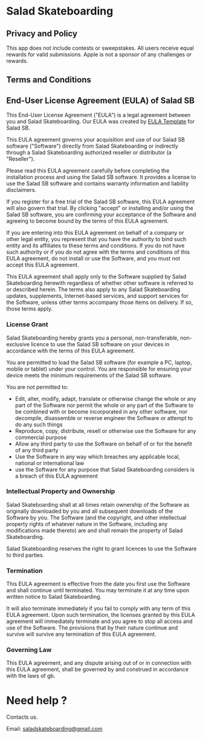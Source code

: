 # Salad Skateboarding

## Privacy and Policy
This app does not include contests or sweepstakes. All users receive equal rewards for valid submissions. 
Apple is not a sponsor of any challenges or rewards.

## Terms and Conditions

<h2>End-User License Agreement (EULA) of <span class="app_name">Salad SB</span></h2>

<p>This End-User License Agreement ("EULA") is a legal agreement between you and <span class="company_name">Salad Skateboarding</span>. Our EULA was created by <a href="https://www.eulatemplate.com">EULA Template</a> for <span class="app_name">Salad SB</span>.</p></p>

<p>This EULA agreement governs your acquisition and use of our <span class="app_name">Salad SB</span> software ("Software") directly from <span class="company_name">Salad Skateboarding</span> or indirectly through a <span class="company_name">Salad Skateboarding</span> authorized reseller or distributor (a "Reseller"). </p>

<p>Please read this EULA agreement carefully before completing the installation process and using the <span class="app_name">Salad SB</span> software. It provides a license to use the <span class="app_name">Salad SB</span> software and contains warranty information and liability disclaimers.</p>

<p>If you register for a free trial of the <span class="app_name">Salad SB</span> software, this EULA agreement will also govern that trial. By clicking "accept" or installing and/or using the <span class="app_name">Salad SB</span> software, you are confirming your acceptance of the Software and agreeing to become bound by the terms of this EULA agreement.</p>

<p>If you are entering into this EULA agreement on behalf of a company or other legal entity, you represent that you have the authority to bind such entity and its affiliates to these terms and conditions. If you do not have such authority or if you do not agree with the terms and conditions of this EULA agreement, do not install or use the Software, and you must not accept this EULA agreement.</p>

<p>This EULA agreement shall apply only to the Software supplied by <span class="company_name">Salad Skateboarding</span> herewith regardless of whether other software is referred to or described herein. The terms also apply to any <span class="company_name">Salad Skateboarding</span> updates, supplements, Internet-based services, and support services for the Software, unless other terms accompany those items on delivery. If so, those terms apply.</p>

<h3>License Grant</h3>

<p><span class="company_name">Salad Skateboarding</span> hereby grants you a personal, non-transferable, non-exclusive licence to use the <span class="app_name">Salad SB</span> software on your devices in accordance with the terms of this EULA agreement.</p>

<p>You are permitted to load the <span class="app_name">Salad SB</span> software (for example a PC, laptop, mobile or tablet) under your control. You are responsible for ensuring your device meets the minimum requirements of the <span class="app_name">Salad SB</span> software.</p>

<p>You are not permitted to:</p>

<ul>
<li>Edit, alter, modify, adapt, translate or otherwise change the whole or any part of the Software nor permit the whole or any part of the Software to be combined with or become incorporated in any other software, nor decompile, disassemble or reverse engineer the Software or attempt to do any such things</li>
<li>Reproduce, copy, distribute, resell or otherwise use the Software for any commercial purpose</li>
<li>Allow any third party to use the Software on behalf of or for the benefit of any third party</li>
<li>Use the Software in any way which breaches any applicable local, national or international law</li>
<li>use the Software for any purpose that <span class="company_name">Salad Skateboarding</span> considers is a breach of this EULA agreement</li>
</ul>

<h3>Intellectual Property and Ownership</h3>

<p><span class="company_name">Salad Skateboarding</span> shall at all times retain ownership of the Software as originally downloaded by you and all subsequent downloads of the Software by you. The Software (and the copyright, and other intellectual property rights of whatever nature in the Software, including any modifications made thereto) are and shall remain the property of <span class="company_name">Salad Skateboarding</span>.</p>

<p><span class="company_name">Salad Skateboarding</span> reserves the right to grant licences to use the Software to third parties.</p>

<h3>Termination</h3>

<p>This EULA agreement is effective from the date you first use the Software and shall continue until terminated. You may terminate it at any time upon written notice to <span class="company_name">Salad Skateboarding</span>.</p>

<p>It will also terminate immediately if you fail to comply with any term of this EULA agreement. Upon such termination, the licenses granted by this EULA agreement will immediately terminate and you agree to stop all access and use of the Software. The provisions that by their nature continue and survive will survive any termination of this EULA agreement.</p>

<h3>Governing Law</h3>

<p>This EULA agreement, and any dispute arising out of or in connection with this EULA agreement, shall be governed by and construed in accordance with the laws of <span class="country">gb</span>.</p>

# Need help ?

Contacts us. 

Email: saladskateboarding@gmail.com

